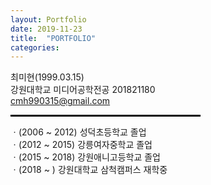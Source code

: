 ```yaml
---
layout: Portfolio
date: 2019-11-23
title:  "PORTFOLIO"
categories: 
---
```


최미현(1999.03.15)
<br>강원대학교 미디어공학전공 201821180
<br>cmh990315@gmail.com
<hr align="left" style="border: solid 1.5px black; width: 60%; color: gray;">
ㆍ(2006 ~ 2012) 성덕초등학교 졸업
<br>ㆍ(2012 ~ 2015) 강릉여자중학교 졸업
<br>ㆍ(2015 ~ 2018) 강원애니고등학교 졸업
<br>ㆍ(2018 ~     ) 강원대학교 삼척캠퍼스 재학중
